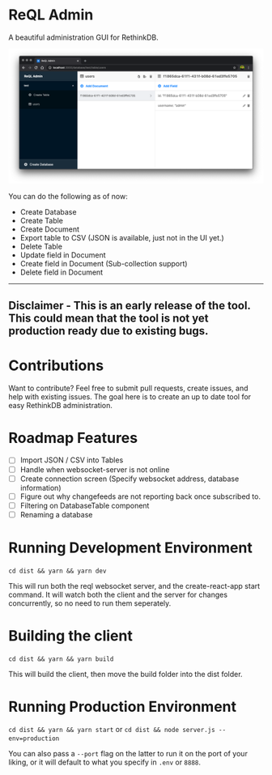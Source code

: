 # ReQL Admin

A beautiful administration GUI for RethinkDB.

<div align="center">
  <img src="./ui.png" alt="ReQL Admin UI" />
</div>

You can do the following as of now:

- Create Database
- Create Table
- Create Document
- Export table to CSV (JSON is available, just not in the UI yet.)
- Delete Table
- Update field in Document
- Create field in Document (Sub-collection support)
- Delete field in Document

----
**Disclaimer - This is an early release of the tool. This could mean that the tool is not yet production ready due to existing bugs.**
----

# Contributions

Want to contribute? Feel free to submit pull requests, create issues, and help with existing issues. The goal here is to create an up to date tool for easy RethinkDB administration.

# Roadmap Features
- [ ] Import JSON / CSV into Tables
- [ ] Handle when websocket-server is not online
- [ ] Create connection screen (Specify websocket address, database information)
- [ ] Figure out why changefeeds are not reporting back once subscribed to.
- [ ] Filtering on DatabaseTable component
- [ ] Renaming a database

# Running Development Environment

`cd dist && yarn && yarn dev`

This will run both the reql websocket server, and the create-react-app start command. It will watch both the client and the server for changes concurrently, so no need to run them seperately.

# Building the client

`cd dist && yarn && yarn build`

This will build the client, then move the build folder into the dist folder.

# Running Production Environment

`cd dist && yarn && yarn start` or `cd dist && node server.js --env=production`

You can also pass a `--port` flag on the latter to run it on the port of your liking, or it will default to what you specify in `.env` or `8888`.
